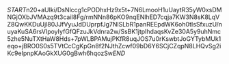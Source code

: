 $START$n20+aUIki/DsNlccg1cPODhxHz9x5t+7N6LmooH1uUaytR35yW0xsDMNGjOXbJVMAzq9t3caiI8Fg/rmNNn86pKO9nqENlhED7cqja7KW3N8sK8LqVZ8QwKKDuUjl80JJfVyuJdDUprpfJg7NlSLbR1panREEpdWK6oh0tIsSfxuzU/nuyaKuSA6rsVIpoyIyfGfQFzuJkVdnra2w/SsBK1jtpIhdaqsKvZe30A5y9uhNmc5zhe5NuTXtHaW8Hds+7pWLBPAMujPKfR8uqJOS7u0rKswbtJoGYTybMUk1eqo+jBRO0S0s5TVtCcCgKpGn8f2NJthZcwf09bD6Y6SCjCZqpN8LHQvSg2iKc9eIpnpKAoGkXUG0gBwh6hqozSw$END$